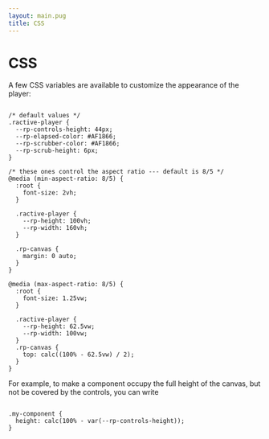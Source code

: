 ```yaml
---
layout: main.pug
title: CSS
---
```


# CSS

A few CSS variables are available to customize the appearance of the player:

<pre><code class="language-css">
/* default values */
.ractive-player {
  --rp-controls-height: 44px;
  --rp-elapsed-color: #AF1866;
  --rp-scrubber-color: #AF1866;
  --rp-scrub-height: 6px;
}

/* these ones control the aspect ratio --- default is 8/5 */
@media (min-aspect-ratio: 8/5) {
  :root {
    font-size: 2vh;
  }

  .ractive-player {
    --rp-height: 100vh;
    --rp-width: 160vh;
  }

  .rp-canvas {
    margin: 0 auto;
  }
}

@media (max-aspect-ratio: 8/5) {
  :root {
    font-size: 1.25vw;
  }

  .ractive-player {
    --rp-height: 62.5vw;
    --rp-width: 100vw;
  }
  .rp-canvas {
    top: calc((100% - 62.5vw) / 2);
  }
}
</code></pre>

For example, to make a component occupy the full height of the canvas, but not be covered by the controls, you can write

<pre><code class="language-css">
.my-component {
  height: calc(100% - var(--rp-controls-height));
}</code></pre>
